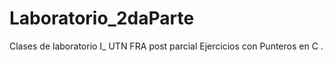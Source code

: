 # Laboratorio_2daParte
Clases de laboratorio I_ UTN FRA post parcial
Ejercicios con Punteros en C .
